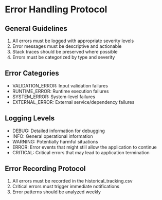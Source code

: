 # Error Handling Protocol

## General Guidelines
1. All errors must be logged with appropriate severity levels
2. Error messages must be descriptive and actionable
3. Stack traces should be preserved where possible
4. Errors must be categorized by type and severity

## Error Categories
- VALIDATION_ERROR: Input validation failures
- RUNTIME_ERROR: Runtime execution failures
- SYSTEM_ERROR: System-level failures
- EXTERNAL_ERROR: External service/dependency failures

## Logging Levels
- DEBUG: Detailed information for debugging
- INFO: General operational information
- WARNING: Potentially harmful situations
- ERROR: Error events that might still allow the application to continue
- CRITICAL: Critical errors that may lead to application termination

## Error Recording Protocol
1. All errors must be recorded in the historical_tracking.csv
2. Critical errors must trigger immediate notifications
3. Error patterns should be analyzed weekly
